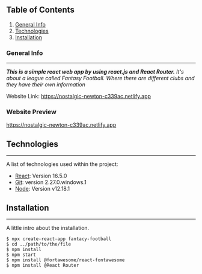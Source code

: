 ## Table of Contents
1. [General Info](#general-info)
2. [Technologies](#technologies)
3. [Installation](#installation)

### General Info
***
***This is a simple react web app by using react.js and React Router.***
*It's about a league called Fantasy Football. Where there are different clubs and they have their own information*

Website Link: 
    https://nostalgic-newton-c339ac.netlify.app

### Website Preview
  https://nostalgic-newton-c339ac.netlify.app

## Technologies
***
A list of technologies used within the project:
* [React](https://reactjs.org/): Version 16.5.0 
* [Git](https://git-scm.com/): version 2.27.0.windows.1
* [Node](https://nodejs.org/en/): Version v12.18.1

## Installation
***
A little intro about the installation. 
```
$ npx create-react-app fantacy-football
$ cd ../path/to/the/file
$ npm install
$ npm start
$ npm install @fortawesome/react-fontawesome
$ npm install @React Router
```


 

